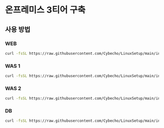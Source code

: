 # 온프레미스 3티어 구축

## 사용 방법

### WEB

   ```bash
   curl -fsSL https://raw.githubusercontent.com/Cybecho/LinuxSetup/main/install_package_all.sh | sudo bash
   ```

### WAS 1

   ```bash
   curl -fsSL https://raw.githubusercontent.com/Cybecho/LinuxSetup/main/install_package_all.sh | sudo bash
   ```

### WAS 2

   ```bash
   curl -fsSL https://raw.githubusercontent.com/Cybecho/LinuxSetup/main/install_package_all.sh | sudo bash
   ```

### DB

   ```bash
   curl -fsSL https://raw.githubusercontent.com/Cybecho/LinuxSetup/main/install_package_all.sh | sudo bash
   ```
